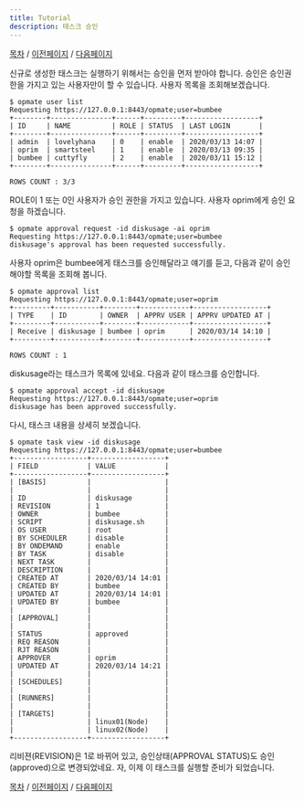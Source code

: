 ```yaml
---
title: Tutorial
description: 태스크 승인
---
```


[목차](QuickTutorial.md) / [이전페이지](QuickTutorial4.md) / [다음페이지](QuickTutorial6.md)

신규로 생성한 태스크는 실행하기 위해서는 승인을 먼저 받아야 합니다.
승인은 승인권한을 가지고 있는 사용자만이 할 수 있습니다.
사용자 목록을 조회해보겠습니다.

```
$ opmate user list
Requesting https://127.0.0.1:8443/opmate;user=bumbee
+--------+---------------+------+---------+------------------+
| ID     | NAME          | ROLE | STATUS  | LAST LOGIN       |
+--------+---------------+------+---------+------------------+
| admin  | lovelyhana    | 0    | enable  | 2020/03/13 14:07 |
| oprim  | smartsteel    | 1    | enable  | 2020/03/13 09:35 |
| bumbee | cuttyfly      | 2    | enable  | 2020/03/11 15:12 |
+--------+---------------+------+---------+------------------+

ROWS COUNT : 3/3
```

ROLE이 1 또는 0인 사용자가 승인 권한을 가지고 있습니다.
사용자 oprim에게 승인 요청을 하겠습니다.

```
$ opmate approval request -id diskusage -ai oprim
Requesting https://127.0.0.1:8443/opmate;user=bumbee
diskusage's approval has been requested successfully.
```

사용자 oprim은 bumbee에게 태스크를 승인해달라고 얘기를 듣고, 다음과 같이 승인해야할 목록을 조회해 봅니다.

```
$ opmate approval list
Requesting https://127.0.0.1:8443/opmate;user=oprim
+---------+-----------+--------+------------+------------------+
| TYPE    | ID        | OWNER  | APPRV USER | APPRV UPDATED AT |
+---------+-----------+--------+------------+------------------+
| Receive | diskusage | bumbee | oprim      | 2020/03/14 14:10 |
+---------+-----------+--------+------------+------------------+

ROWS COUNT : 1
```

diskusage라는 태스크가 목록에 있네요.
다음과 같이 태스크를 승인합니다.

```
$ opmate approval accept -id diskusage
Requesting https://127.0.0.1:8443/opmate;user=oprim
diskusage has been approved successfully.
```

다시, 태스크 내용을 상세히 보겠습니다.

```
$ opmate task view -id diskusage
Requesting https://127.0.0.1:8443/opmate;user=bumbee
+------------------+------------------+
| FIELD            | VALUE            |
+------------------+------------------+
| [BASIS]          |                  |
|                  |                  |
| ID               | diskusage        |
| REVISION         | 1                |
| OWNER            | bumbee           |
| SCRIPT           | diskusage.sh     |
| OS USER          | root             |
| BY SCHEDULER     | disable          |
| BY ONDEMAND      | enable           |
| BY TASK          | disable          |
| NEXT TASK        |                  |
| DESCRIPTION      |                  |
| CREATED AT       | 2020/03/14 14:01 |
| CREATED BY       | bumbee           |
| UPDATED AT       | 2020/03/14 14:01 |
| UPDATED BY       | bumbee           |
|                  |                  |
| [APPROVAL]       |                  |
|                  |                  |
| STATUS           | approved         |
| REQ REASON       |                  |
| RJT REASON       |                  |
| APPROVER         | oprim            |
| UPDATED AT       | 2020/03/14 14:21 |
|                  |                  |
| [SCHEDULES]      |                  |
|                  |                  |
| [RUNNERS]        |                  |
|                  |                  |
| [TARGETS]        |                  |
|                  | linux01(Node)    |
|                  | linux02(Node)    |
+------------------+------------------+
```

리비젼(REVISION)은 1로 바뀌어 있고, 승인상태(APPROVAL STATUS)도 승인(approved)으로 변경되었네요.
자, 이제 이 태스크를 실행할 준비가 되었습니다.

[목차](QuickTutorial.md) / [이전페이지](QuickTutorial4.md) / [다음페이지](QuickTutorial6.md)

